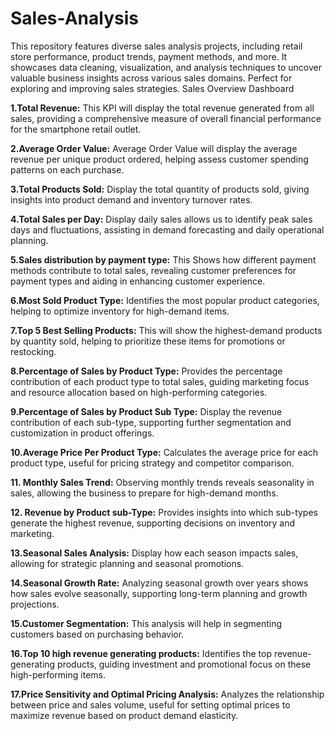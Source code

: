 # Sales-Analysis
This repository features diverse sales analysis projects, including retail store performance, product trends, payment methods, and more. It showcases data cleaning, visualization, and analysis techniques to uncover valuable business insights across various sales domains. Perfect for exploring and improving sales strategies.
Sales Overview Dashboard

**1.Total Revenue:** This KPI will display the total revenue generated from all sales, providing a comprehensive measure of overall financial performance for the smartphone retail outlet.

**2.Average Order Value:** Average Order Value will display the average revenue per unique product ordered, helping assess customer spending patterns on each purchase.

**3.Total Products Sold:** Display the total quantity of products sold, giving insights into product demand and inventory turnover rates.

**4.Total Sales per Day:** Display daily sales allows us to identify peak sales days and fluctuations, assisting in demand forecasting and daily operational planning.

**5.Sales distribution by payment type:** This Shows how different payment methods contribute to total sales, revealing customer preferences for payment types and aiding in enhancing customer experience.

**6.Most Sold Product Type:** Identifies the most popular product categories, helping to optimize inventory for high-demand items.

**7.Top 5 Best Selling Products:** This will show the highest-demand products by quantity sold, helping to prioritize these items for promotions or restocking.

**8.Percentage of Sales by Product Type:** Provides the percentage contribution of each product type to total sales, guiding marketing focus and resource allocation based on high-performing categories.

**9.Percentage of Sales by Product Sub Type:** Display the revenue contribution of each sub-type, supporting further segmentation and customization in product offerings.

**10.Average Price Per Product Type:** Calculates the average price for each product type, useful for pricing strategy and competitor comparison.

**11.	Monthly Sales Trend:** Observing monthly trends reveals seasonality in sales, allowing the business to prepare for high-demand months.

**12. Revenue by Product sub-Type:** Provides insights into which sub-types generate the highest revenue, supporting decisions on inventory and marketing.

**13.Seasonal Sales Analysis:** Display how each season impacts sales, allowing for strategic planning and seasonal promotions.

**14.Seasonal Growth Rate:** Analyzing seasonal growth over years shows how sales evolve seasonally, supporting long-term planning and growth projections.

**15.Customer Segmentation:** This analysis will help in segmenting customers based on purchasing behavior.

**16.Top 10 high revenue generating products:** Identifies the top revenue-generating products, guiding investment and promotional focus on these high-performing items.

**17.Price Sensitivity and Optimal Pricing Analysis:** Analyzes the relationship between price and sales volume, useful for setting optimal prices to maximize revenue based on product demand elasticity.
